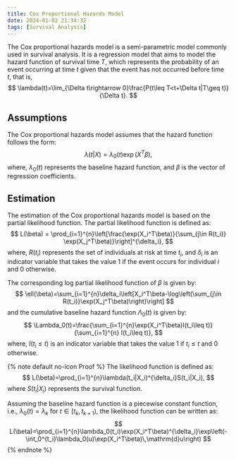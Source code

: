 ```yaml
---
title: Cox Proportional Hazards Model
date: 2024-01-02 21:34:32
tags: [Survival Analysis]
---
```


The Cox proportional hazards model is a semi-parametric model commonly used in survival analysis. It is a regression model that aims to model the hazard function of survival time $T$, which represents the probability of an event occurring at time $t$ given that the event has not occurred before time $t$, that is,
$$
\lambda(t)=\lim_{\Delta t\rightarrow 0}\frac{P(t\leq T<t+\Delta t|T\geq t)}{\Delta t}.
$$

<!-- more -->

## Assumptions

The Cox proportional hazards model assumes that the hazard function follows the form:
$$
\lambda(t|X) = \lambda_0(t) \exp(X^T\beta),
$$
where, $\lambda_0(t)$ represents the baseline hazard function, and $\beta$ is the vector of regression coefficients.

## Estimation

The estimation of the Cox proportional hazards model is based on the partial likelihood function. The partial likelihood function is defined as:
$$
L(\beta) = \prod_{i=1}^{n}\left[\frac{\exp(X_i^T\beta)}{\sum_{j\in R(t_i)} \exp(X_j^T\beta)}\right]^{\delta_i},
$$
where, $R(t_i)$ represents the set of individuals at risk at time $t_i$, and $\delta_i$ is an indicator variable that takes the value 1 if the event occurs for individual $i$ and 0 otherwise.

The corresponding log partial likelihood function of $\beta$ is given by:
$$
\ell(\beta)=\sum_{i=1}^{n}\delta_i\left[X_i^T\beta-\log\left(\sum_{j\in R(t_i)}\exp(X_j^T\beta)\right)\right]
$$
and the cumulative baseline hazard function $\Lambda_0(t)$ is given by:
$$
\Lambda_0(t)=\frac{\sum_{i=1}^{n}\exp(X_i^T\beta)I(t_i\leq t)}{\sum_{i=1}^{n} I(t_i\leq t)},
$$
where, $I(t_i\leq t)$ is an indicator variable that takes the value 1 if $t_i\leq t$ and 0 otherwise.

{% note default no-icon Proof %}
The likelihood function is defined as:
$$
L(\beta)=\prod_{i=1}^{n}\lambda(t_i|X_i)^{\delta_i}S(t_i|X_i),
$$
where $S(t_i|X_i)$ represents the survival function.

Assuming the baseline hazard function is a piecewise constant function, i.e., $\lambda_0(t)=\lambda_k$ for $t\in[t_k,t_{k+1})$, the likelihood function can be written as:
$$
L(\beta)=\prod_{i=1}^{n}\lambda_0(t_i)\exp(X_i^T\beta)^{\delta_i}\exp\left(-\int_0^{t_i}\lambda_0(u)\exp(X_i^T\beta)\,\mathrm{d}u\right)
$$
{% endnote %}
